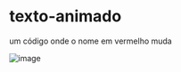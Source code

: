 # texto-animado

um código onde o nome em vermelho muda

![image](https://user-images.githubusercontent.com/111598752/227198895-d676c500-54a7-42cf-88e4-caa80dc04bb4.png)
